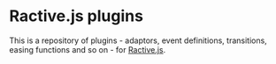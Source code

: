 Ractive.js plugins
==================

This is a repository of plugins - adaptors, event definitions, transitions, easing functions and so on - for [Ractive.js](http://ractivejs.org).
